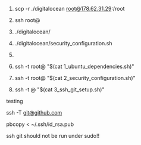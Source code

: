 1) scp -r ./digitalocean root@178.62.31.29:/root
2) ssh root@<ipaddress>
3) ./digitalocean/
4) ./digitalocean/security_configuration.sh
5) 

1) ssh -t root@<ip address> "$(cat 1_ubuntu_dependencies.sh)"
2) ssh -t root@<ip address> "$(cat 2_security_configuration.sh)"
3) ssh -t <application name>@<ip address> "$(cat 3_ssh_git_setup.sh)" 

testing 

ssh -T git@github.com

pbcopy < ~/.ssh/id_rsa.pub

ssh git should not be run under sudo!!